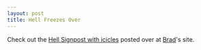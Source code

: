 ```yaml
---
layout: post
title: Hell Freezes Over
---
```


Check out the <a href="http://dotnetguy.techieswithcats.com/archives/002163.shtml">Hell Signpost with icicles</a> posted over at <a href="http://dotnetguy.techieswithcats.com/">Brad</a>'s site.

